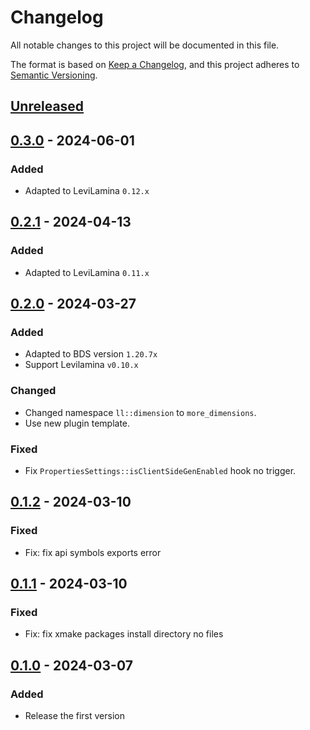 # Changelog

All notable changes to this project will be documented in this file.

The format is based on [Keep a Changelog](https://keepachangelog.com/en/1.0.0/),
and this project adheres to [Semantic Versioning](https://semver.org/spec/v2.0.0.html).

## [Unreleased]

## [0.3.0] - 2024-06-01

### Added

- Adapted to LeviLamina `0.12.x`

## [0.2.1] - 2024-04-13

### Added

- Adapted to LeviLamina `0.11.x`

## [0.2.0] - 2024-03-27

### Added

- Adapted to BDS version `1.20.7x`
- Support Levilamina `v0.10.x`

### Changed

- Changed namespace `ll::dimension` to `more_dimensions`.
- Use new plugin template.

### Fixed

- Fix `PropertiesSettings::isClientSideGenEnabled` hook no trigger.

## [0.1.2] - 2024-03-10

### Fixed

- Fix: fix api symbols exports error

## [0.1.1] - 2024-03-10

### Fixed

- Fix: fix xmake packages install directory no files

## [0.1.0] - 2024-03-07

### Added

- Release the first version

[Unreleased]: https://github.com/LiteLDev/MoreDimensions/compare/v0.3.0...HEAD
[0.3.0]: https://github.com/LiteLDev/MoreDimensions/compare/v0.2.1...v0.3.0
[0.2.1]: https://github.com/LiteLDev/MoreDimensions/compare/v0.2.0...v0.2.1
[0.2.0]: https://github.com/LiteLDev/MoreDimensions/compare/v0.1.2...v0.2.0
[0.1.2]: https://github.com/LiteLDev/MoreDimensions/compare/v0.1.1...v0.1.2
[0.1.1]: https://github.com/LiteLDev/MoreDimensions/compare/v0.1.0...v0.1.1
[0.1.0]: https://github.com/LiteLDev/MoreDimensions/releases/tag/v0.1.0
